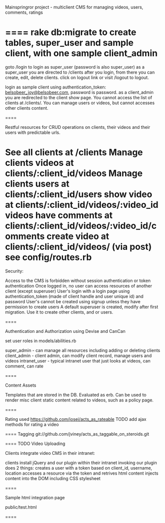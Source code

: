 Mainspringror project - multiclient CMS for managing videos, users, comments, ratings

====
rake db:migrate to create tables, super_user and sample client, with one sample client_admin
====
goto /login to login as super_user (password is also super_user)
as a super_user you are directed to /clients after you login, from there you can create, edit, delete clients.
click on logout link or visit /logout to logout.

login as sample client using authentication_token: belsobeer_joy@belsobeer.com, password is password.
as a client_admin you are redirected to the client show page.  You cannot access the list of clients at /clients/.
You can manage users or videos, but cannot accesses other clients content.

====

Restful resources for CRUD operations on clients, their videos and their users with predictable urls.

See all clients at /clients
Manage clients videos at clients/:client_id/videos
Manage clients users at clients/:client_id/users
show video at clients/:client_id/videos/:video_id
videos have comments at clients/:client_id/videos/:video_id/comments
create video at clients/:client_id/videos/ (via post)
see config/routes.rb
====

Security:

Access to the CMS is forbidden without session authentication or token authentication
Once logged in, no user can access resources of another client (except superuser)
User's login with a login page using authentication_token (made of client handle and user unique id) and password
User's cannot be created using signup unless they have permission to create users
A default superuser is created, modify after first migration.  Use it to create other
clients, and or users.

====

Authentication and Authorization using Devise and CanCan 

set user roles in models/abilities.rb

super_admin - can manage all resources including adding or deleting clients
client_admin - client admin, can modify client record, manage users and videos
intranet_user - typical intranet user that just looks at videos, can comment, can rate

====

Content Assets

Templates that are stored in the DB.  Evaluated as erb.  Can be used to render misc client static content related
to videos, such as a policy page.

====


Rating
used https://github.com/josei/acts_as_rateable
TODO add ajax methods for rating a video

====
Tagging
git://github.com/jviney/acts_as_taggable_on_steroids.git


====
TODO
Video Uploading


Clients integrate video CMS in their intranet:

clients install jQuery and our plugin within their intranet
invoking our plugin does 2 things:
  creates a user with a token based on client_id, username, location
  accesses a resource via the token and retrives html content
  injects content into the DOM including CSS stylesheet

====

Sample html integration page

public/test.html

====

